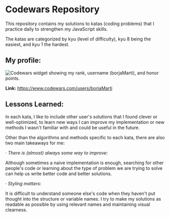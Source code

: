 # Codewars Repository

This repository contains my solutions to katas (coding problems) that I practice daily to strengthen my JavaScript skills. 

The katas are categorized by kyu (level of difficulty), kyu 8 being the easiest, and kyu 1 the hardest.

## My profile:

<img src="https://www.codewars.com/users/borjaMarti/badges/large" alt="Codewars widget showing my rank, username (borjaMarti), and honor points.">

**Link:** https://www.codewars.com/users/borjaMarti

## Lessons Learned:

In each kata, I like to include other user's solutions that I found clever or well-optimized, to learn new ways I can improve my implementation or new methods I wasn't familiar with and could be useful in the future.

Other than the algorithms and methods specific to each kata, there are also two main takeaways for me:

· *There is (almost) always some way to improve*: 

Although sometimes a naive implementation is enough, searching for other people's code or learning about the type of problem we are trying to solve can help us write better code and better solutions.

· *Styling matters*: 

It is difficult to understand someone else's code when they haven't put thought into the structure or variable names. I try to make my solutions as readable as possible by using relevant names and maintaining visual clearness.